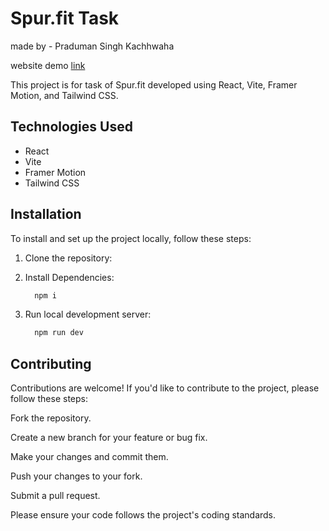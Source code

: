 
# Spur.fit Task 
made by - Praduman Singh Kachhwaha

website demo [link](https://spur-fit-assessment.netlify.app/)

This project is for task of Spur.fit developed using React, Vite, Framer Motion, and Tailwind CSS.

## Technologies Used

- React
- Vite
- Framer Motion
- Tailwind CSS

## Installation

To install and set up the project locally, follow these steps:

1. Clone the repository:

2. Install Dependencies:
   ```bash
     npm i
   ```

3. Run local development server:
   ```bash
     npm run dev
   ```

## Contributing
Contributions are welcome! If you'd like to contribute to the project, please follow these steps:

Fork the repository.

Create a new branch for your feature or bug fix.

Make your changes and commit them.

Push your changes to your fork.

Submit a pull request.

Please ensure your code follows the project's coding standards.


